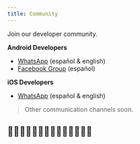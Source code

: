 ```yaml
---
title: Community
---
```


Join our developer community.

__Android Developers__

* [WhatsApp](https://chat.whatsapp.com/7chmALKNdqM5U6gGDCmila) (español & english)
* [Facebook Group](https://www.facebook.com/groups/dandroid/) (español)


__iOS Developers__

* [WhatsApp](https://chat.whatsapp.com/GUeU4cW6wrrJpO5KntBujd) (español & english)

> Other communication channels soon.

## 👩‍💻👨‍💻👩‍💻👨‍💻👩‍💻👨‍💻👩‍💻
